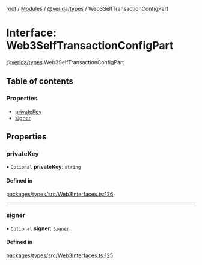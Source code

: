 [root](../README.md) / [Modules](../modules.md) / [@verida/types](../modules/verida_types.md) / Web3SelfTransactionConfigPart

# Interface: Web3SelfTransactionConfigPart

[@verida/types](../modules/verida_types.md).Web3SelfTransactionConfigPart

## Table of contents

### Properties

- [privateKey](verida_types.Web3SelfTransactionConfigPart.md#privatekey)
- [signer](verida_types.Web3SelfTransactionConfigPart.md#signer)

## Properties

### privateKey

• `Optional` **privateKey**: `string`

#### Defined in

[packages/types/src/Web3Interfaces.ts:126](https://github.com/verida/verida-js/blob/a690f60/packages/types/src/Web3Interfaces.ts#L126)

___

### signer

• `Optional` **signer**: [`Signer`](../classes/verida_types._internal_.Signer.md)

#### Defined in

[packages/types/src/Web3Interfaces.ts:125](https://github.com/verida/verida-js/blob/a690f60/packages/types/src/Web3Interfaces.ts#L125)
